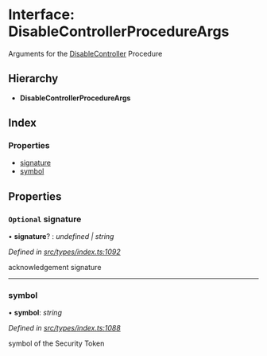 # Interface: DisableControllerProcedureArgs

Arguments for the [DisableController](../enums/_types_index_.proceduretype.md#disablecontroller) Procedure

## Hierarchy

* **DisableControllerProcedureArgs**

## Index

### Properties

* [signature](_types_index_.disablecontrollerprocedureargs.md#optional-signature)
* [symbol](_types_index_.disablecontrollerprocedureargs.md#symbol)

## Properties

### `Optional` signature

• **signature**? : *undefined | string*

*Defined in [src/types/index.ts:1092](https://github.com/PolymathNetwork/polymath-sdk/blob/550676f/src/types/index.ts#L1092)*

acknowledgement signature

___

###  symbol

• **symbol**: *string*

*Defined in [src/types/index.ts:1088](https://github.com/PolymathNetwork/polymath-sdk/blob/550676f/src/types/index.ts#L1088)*

symbol of the Security Token

